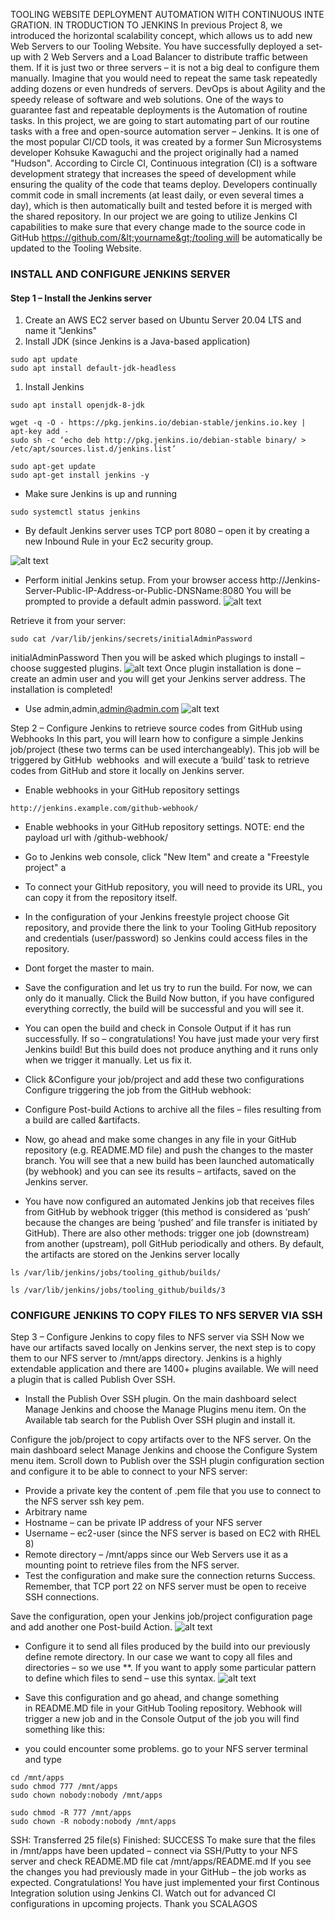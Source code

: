  TOOLING WEBSITE DEPLOYMENT AUTOMATION WITH CONTINUOUS INTEGRATION. IN
TRODUCTION TO JENKINS
In previous Project 8, we introduced the horizontal scalability concept, which allows
us to add new Web Servers to our Tooling Website. You have successfully deployed a
set-up with 2 Web Servers and a Load Balancer to distribute traffic between them. If it is
just two or three servers – it is not a big deal to configure them manually. Imagine that
you would need to repeat the same task repeatedly adding dozens or even hundreds of
servers.
DevOps is about Agility and the speedy release of software and web solutions. One of
the ways to guarantee fast and repeatable deployments is the Automation of routine
tasks.
In this project, we are going to start automating part of our routine tasks with a free and
open-source automation server – Jenkins. It is one of the most popular CI/CD tools, it
was created by a former Sun Microsystems developer Kohsuke Kawaguchi and the
project originally had a named &quot;Hudson&quot;.
According to Circle CI, Continuous integration (CI) is a software development strategy
that increases the speed of development while ensuring the quality of the code that
teams deploy. Developers continually commit code in small increments (at least daily, or
even several times a day), which is then automatically built and tested before it is
merged with the shared repository.
In our project we are going to utilize Jenkins CI capabilities to make sure that every
change made to the source code in GitHub https://github.com/&lt;yourname&gt;/tooling will
be automatically be updated to the Tooling Website.
### INSTALL AND CONFIGURE JENKINS SERVER
####  Step 1 – Install the Jenkins server
1. Create an AWS EC2 server based on Ubuntu Server 20.04 LTS and name it
&quot;Jenkins&quot;
2. Install JDK (since Jenkins is a Java-based application)
```
sudo apt update
sudo apt install default-jdk-headless
```
1. Install Jenkins
```
sudo apt install openjdk-8-jdk
```
```
wget -q -O - https://pkg.jenkins.io/debian-stable/jenkins.io.key | apt-key add -
sudo sh -c ‘echo deb http://pkg.jenkins.io/debian-stable binary/ > /etc/apt/sources.list.d/jenkins.list’
```
```
sudo apt-get update
sudo apt-get install jenkins -y
```
- Make sure Jenkins is up and running
```
sudo systemctl status jenkins
```
- By default Jenkins server uses TCP port 8080 – open it by creating a new Inbound Rule in your Ec2 security group.

![alt text](Images/Inboundrules.PNG)

- Perform initial Jenkins setup.
From your browser access http://Jenkins-Server-Public-IP-Address-or-Public-DNSName:8080
You will be prompted to provide a default admin password.
![alt text](<Images/unlock jenkins.PNG>)

Retrieve it from your server:
```
sudo cat /var/lib/jenkins/secrets/initialAdminPassword
```
initialAdminPassword
Then you will be asked which plugings to install – choose suggested plugins.
![alt text](<Images/customized jenkins.PNG>)
Once plugin installation is done – create an admin user and you will get your Jenkins
server address.
The installation is completed!
- Use admin,admin,admin@admin.com
![alt text](<Images/jenkins is ready.PNG>)

Step 2 – Configure Jenkins to retrieve source codes from GitHub
using Webhooks
In this part, you will learn how to configure a simple Jenkins job/project (these two terms
can be used interchangeably). This job will be triggered by GitHub  webhooks  and will
execute a ‘build’ task to retrieve codes from GitHub and store it locally on Jenkins
server.
- Enable webhooks in your GitHub repository settings
```
http://jenkins.example.com/github-webhook/
```
- Enable webhooks in your GitHub repository settings. NOTE: end the payload url with /github-webhook/ 

- Go to Jenkins web console, click "New Item" and create a "Freestyle project" a

- To connect your GitHub repository, you will need to provide its URL, you can copy it
from the repository itself.
- In the configuration of your Jenkins freestyle project choose Git repository, and provide
there the link to your Tooling GitHub repository and credentials (user/password) so
Jenkins could access files in the repository.
- Dont forget the master to main.
- Save the configuration and let us try to run the build. For now, we can only do it
manually.
Click the Build Now button, if you have configured everything correctly, the build will
be successful and you will see it.
- You can open the build and check in Console Output if it has run successfully.
If so – congratulations! You have just made your very first Jenkins build!
But this build does not produce anything and it runs only when we trigger it manually.
Let us fix it.
- Click &Configure your job/project and add these two configurations
Configure triggering the job from the GitHub webhook:
- Configure Post-build Actions to archive all the files – files resulting from a build are
called &artifacts.

- Now, go ahead and make some changes in any file in your GitHub repository
(e.g. README.MD file) and push the changes to the master branch.
You will see that a new build has been launched automatically (by webhook) and you
can see its results – artifacts, saved on the Jenkins server.

- You have now configured an automated Jenkins job that receives files from GitHub by
webhook trigger (this method is considered as ‘push’ because the changes are being
‘pushed’ and file transfer is initiated by GitHub). There are also other methods: trigger
one job (downstream) from another (upstream), poll GitHub periodically and others.
By default, the artifacts are stored on the Jenkins server locally
```
ls /var/lib/jenkins/jobs/tooling_github/builds/

ls /var/lib/jenkins/jobs/tooling_github/builds/3
```

### CONFIGURE JENKINS TO COPY FILES TO NFS SERVER VIA SSH
Step 3 – Configure Jenkins to copy files to NFS server via SSH
Now we have our artifacts saved locally on Jenkins server, the next step is to copy them
to our NFS server to /mnt/apps directory.
Jenkins is a highly extendable application and there are 1400+ plugins available. We
will need a plugin that is called Publish Over SSH.
- Install the Publish Over SSH plugin.
On the main dashboard select Manage Jenkins and choose the Manage Plugins
menu item.
On the Available tab search for the Publish Over SSH plugin  and install it.

Configure the job/project to copy artifacts over to the NFS server.
On the main dashboard select Manage Jenkins and choose the Configure System
menu item.
Scroll down to Publish over the SSH plugin configuration section and configure it to be
able to connect to your NFS server:
- Provide a private key the content of .pem file that you use to connect to the NFS
server ssh key pem.
-  Arbitrary name
-  Hostname – can be private IP address of your NFS server
- Username – ec2-user (since the NFS server is based on EC2 with RHEL 8)
- Remote directory – /mnt/apps since our Web Servers use it as a mounting point
to retrieve files from the NFS server.
- Test the configuration and make sure the connection returns Success. Remember, that
TCP port 22 on NFS server must be open to receive SSH connections.

Save the configuration, open your Jenkins job/project configuration page and add
another one Post-build Action.
![alt text](Images/Build.PNG)

- Configure it to send all files produced by the build into our previously define remote
directory. In our case we want to copy all files and directories – so we use **.
If you want to apply some particular pattern to define which files to send – use this
syntax.
![alt text](<Images/ssh build.PNG>)

- Save this configuration and go ahead, and change something in README.MD file in your
GitHub Tooling repository.
Webhook will trigger a new job and in the Console Output of the job you will find
something like this:
- you could encounter some problems.
go to your NFS server terminal and type
```
cd /mnt/apps
sudo chmod 777 /mnt/apps
sudo chown nobody:nobody /mnt/apps

sudo chmod -R 777 /mnt/apps
sudo chown -R nobody:nobody /mnt/apps
```

SSH: Transferred 25 file(s)
Finished: SUCCESS
To make sure that the files in /mnt/apps have been updated – connect via SSH/Putty to
your NFS server and check README.MD file
cat /mnt/apps/README.md
If you see the changes you had previously made in your GitHub – the job works as
expected.
Congratulations!
You have just implemented your first Continous Integration solution using Jenkins CI.
Watch out for advanced CI configurations in upcoming projects.
Thank you SCALAGOS